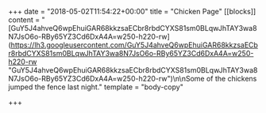 +++
date = "2018-05-02T11:54:22+00:00"
title = "Chicken Page"
[[blocks]]
content = "[GuY5J4ahveQ6wpEhuiGAR68kkzsaECbr8rbdCYXS81sm0BLqwJhTAY3wa8N7JsO6o-RBy65YZ3Cd6DxA4A=w250-h220-rw](https://lh3.googleusercontent.com/GuY5J4ahveQ6wpEhuiGAR68kkzsaECbr8rbdCYXS81sm0BLqwJhTAY3wa8N7JsO6o-RBy65YZ3Cd6DxA4A=w250-h220-rw \"GuY5J4ahveQ6wpEhuiGAR68kkzsaECbr8rbdCYXS81sm0BLqwJhTAY3wa8N7JsO6o-RBy65YZ3Cd6DxA4A=w250-h220-rw\")\n\nSome of the chickens jumped the fence last night."
template = "body-copy"

+++
